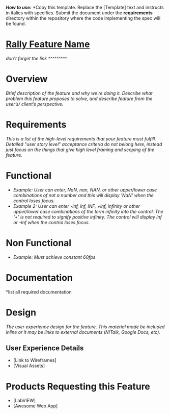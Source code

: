 __*How to use:*__
*Copy this template. Replace the [Template] text and instructs in italics with specifics. Submit the document under the __requirements__ directory within the repository where the code implementing the spec will be found. 

# [Rally Feature Name]()
*don't forget the link* ^^^^^^^^^

# Overview
*Brief description of the feature and why we're doing it. Describe what problem this feature proposes to solve, and describe feature from the user’s/ client’s perspective.*
 
# Requirements
*This is a list of the high-level requirements that your feature must fulfill. Detailed "user story level" acceptance criteria do not belong here, instead just focus on the things that give high level framing and scoping of the feature.*

# Functional 
- *Example: User can enter, NaN, nan, NAN, or other upper/lower case combinations of not a number and this will display 'NaN' when the control loses focus.*
- *Example 2: User can enter -inf, inf, INF, +inf, infinity or other upper/lower case combinations of the term infinity into the control. The '+' is not required to signify positive infinity. The control will display Inf or -Inf when the control loses focus.*

# Non Functional
- *Example: Must achieve constant 60fps*

# Documentation
*list all required documentation

# Design
*The user experience design for the feature. This material made be included inline or it may be links to external documents (NITalk, Google Docs, etc).* 

## User Experience Details
 - [Link to Wireframes]
 - [Visual Assets]

# Products Requesting this Feature
- [LabVIEW]
- [Awesome Web App]
